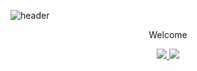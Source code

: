![header](https://capsule-render.vercel.app/api?type=waving&color=auto&height=300&section=header&text=Welcom!&fontSize=90&animation=fadeIn&fontAlignY=38&desc=GhOrid%20GitHub%20Profile&descAlignY=51&descAlign=62)
<p align='center'> Welcome </p>
<p align='center'>
  <a href="https://github.com/kyechan99/capsule-render/labels/Idea">
    <img src="https://img.shields.io/badge/IDEA%20ISSUE%20-%23F7DF1E.svg?&style=for-the-badge&&logoColor=white"/>
  </a>
  <a href="#demo">
    <img src="https://img.shields.io/badge/DEMO%20-%234FC08D.svg?&style=for-the-badge&&logoColor=white"/>
  </a>
</p>
